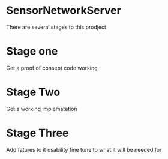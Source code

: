 # SensorNetworkServer
There are several stages to this prodject
# Stage one
Get a proof of consept code working
# Stage Two
Get a working implematation
# Stage Three
Add fatures to it
usability
fine tune to what it will be needed for
